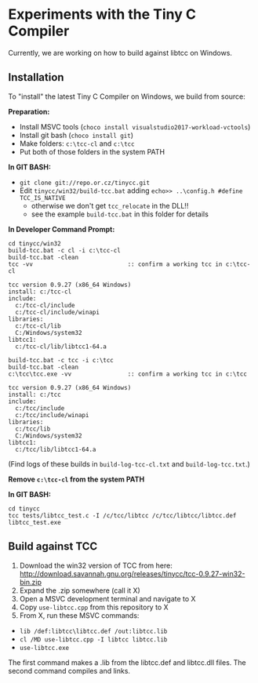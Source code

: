 # Experiments with the Tiny C Compiler

Currently, we are working on how to build against libtcc on Windows.

## Installation

To "install" the latest Tiny C Compiler on Windows, we build from source:

**Preparation:**
- Install MSVC tools (`choco install visualstudio2017-workload-vctools`)
- Install git bash (`choco install git`)
- Make folders: `c:\tcc-cl` and `c:\tcc`
- Put both of those folders in the system PATH

**In GIT BASH:**
- `git clone git://repo.or.cz/tinycc.git`
- Edit `tinycc/win32/build-tcc.bat` adding `echo>> ..\config.h #define TCC_IS_NATIVE`
  + otherwise we don't get `tcc_relocate` in the DLL!!
  + see the example `build-tcc.bat` in this folder for details

**In Developer Command Prompt:**
```
cd tinycc/win32
build-tcc.bat -c cl -i c:\tcc-cl
build-tcc.bat -clean
tcc -vv                           :: confirm a working tcc in c:\tcc-cl

tcc version 0.9.27 (x86_64 Windows)
install: c:/tcc-cl
include:
  c:/tcc-cl/include
  c:/tcc-cl/include/winapi
libraries:
  c:/tcc-cl/lib
  C:/Windows/system32
libtcc1:
  c:/tcc-cl/lib/libtcc1-64.a
  
build-tcc.bat -c tcc -i c:\tcc
build-tcc.bat -clean
c:\tcc\tcc.exe -vv                :: confirm a working tcc in c:\tcc

tcc version 0.9.27 (x86_64 Windows)
install: c:/tcc
include:
  c:/tcc/include
  c:/tcc/include/winapi
libraries:
  c:/tcc/lib
  C:/Windows/system32
libtcc1:
  c:/tcc/lib/libtcc1-64.a
```

(Find logs of these builds in `build-log-tcc-cl.txt` and `build-log-tcc.txt`.)


**Remove `c:\tcc-cl` from the system PATH**

**In GIT BASH:**
```
cd tinycc
tcc tests/libtcc_test.c -I /c/tcc/libtcc /c/tcc/libtcc/libtcc.def 
libtcc_test.exe
```


## Build against TCC

1. Download the win32 version of TCC from here: <http://download.savannah.gnu.org/releases/tinycc/tcc-0.9.27-win32-bin.zip>
2. Expand the .zip somewhere (call it X)
3. Open a MSVC development terminal and navigate to X
4. Copy `use-libtcc.cpp` from this repository to X
5. From X, run these MSVC commands:
  + `lib /def:libtcc\libtcc.def /out:libtcc.lib`
  + `cl /MD use-libtcc.cpp -I libtcc libtcc.lib`
  + `use-libtcc.exe`

The first command makes a .lib from the libtcc.def and libtcc.dll files. The second command compiles and links.

